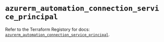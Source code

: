 # `azurerm_automation_connection_service_principal`

Refer to the Terraform Registory for docs: [`azurerm_automation_connection_service_principal`](https://registry.terraform.io/providers/hashicorp/azurerm/3.56.0/docs/resources/automation_connection_service_principal).
